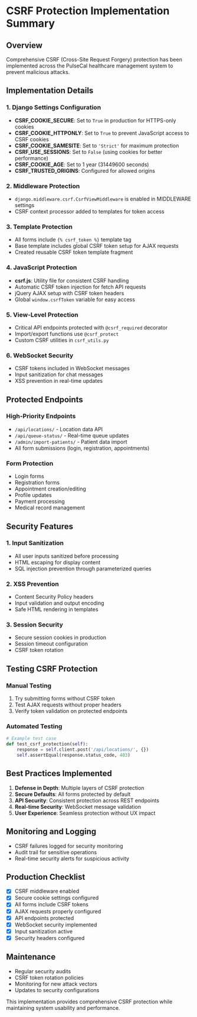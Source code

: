 # CSRF Protection Implementation Summary

## Overview
Comprehensive CSRF (Cross-Site Request Forgery) protection has been implemented across the PulseCal healthcare management system to prevent malicious attacks.

## Implementation Details

### 1. Django Settings Configuration
- **CSRF_COOKIE_SECURE**: Set to `True` in production for HTTPS-only cookies
- **CSRF_COOKIE_HTTPONLY**: Set to `True` to prevent JavaScript access to CSRF cookies
- **CSRF_COOKIE_SAMESITE**: Set to `'Strict'` for maximum protection
- **CSRF_USE_SESSIONS**: Set to `False` (using cookies for better performance)
- **CSRF_COOKIE_AGE**: Set to 1 year (31449600 seconds)
- **CSRF_TRUSTED_ORIGINS**: Configured for allowed origins

### 2. Middleware Protection
- `django.middleware.csrf.CsrfViewMiddleware` is enabled in MIDDLEWARE settings
- CSRF context processor added to templates for token access

### 3. Template Protection
- All forms include `{% csrf_token %}` template tag
- Base template includes global CSRF token setup for AJAX requests
- Created reusable CSRF token template fragment

### 4. JavaScript Protection
- **csrf.js**: Utility file for consistent CSRF handling
- Automatic CSRF token injection for fetch API requests
- jQuery AJAX setup with CSRF token headers
- Global `window.csrfToken` variable for easy access

### 5. View-Level Protection
- Critical API endpoints protected with `@csrf_required` decorator
- Import/export functions use `@csrf_protect`
- Custom CSRF utilities in `csrf_utils.py`

### 6. WebSocket Security
- CSRF tokens included in WebSocket messages
- Input sanitization for chat messages
- XSS prevention in real-time updates

## Protected Endpoints

### High-Priority Endpoints
- `/api/locations/` - Location data API
- `/api/queue-status/` - Real-time queue updates
- `/admin/import-patients/` - Patient data import
- All form submissions (login, registration, appointments)

### Form Protection
- Login forms
- Registration forms
- Appointment creation/editing
- Profile updates
- Payment processing
- Medical record management

## Security Features

### 1. Input Sanitization
- All user inputs sanitized before processing
- HTML escaping for display content
- SQL injection prevention through parameterized queries

### 2. XSS Prevention
- Content Security Policy headers
- Input validation and output encoding
- Safe HTML rendering in templates

### 3. Session Security
- Secure session cookies in production
- Session timeout configuration
- CSRF token rotation

## Testing CSRF Protection

### Manual Testing
1. Try submitting forms without CSRF token
2. Test AJAX requests without proper headers
3. Verify token validation on protected endpoints

### Automated Testing
```python
# Example test case
def test_csrf_protection(self):
    response = self.client.post('/api/locations/', {})
    self.assertEqual(response.status_code, 403)
```

## Best Practices Implemented

1. **Defense in Depth**: Multiple layers of CSRF protection
2. **Secure Defaults**: All forms protected by default
3. **API Security**: Consistent protection across REST endpoints
4. **Real-time Security**: WebSocket message validation
5. **User Experience**: Seamless protection without UX impact

## Monitoring and Logging

- CSRF failures logged for security monitoring
- Audit trail for sensitive operations
- Real-time security alerts for suspicious activity

## Production Checklist

- [x] CSRF middleware enabled
- [x] Secure cookie settings configured
- [x] All forms include CSRF tokens
- [x] AJAX requests properly configured
- [x] API endpoints protected
- [x] WebSocket security implemented
- [x] Input sanitization active
- [x] Security headers configured

## Maintenance

- Regular security audits
- CSRF token rotation policies
- Monitoring for new attack vectors
- Updates to security configurations

This implementation provides comprehensive CSRF protection while maintaining system usability and performance.